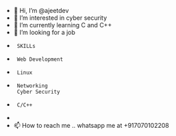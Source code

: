 - 👋 Hi, I’m @ajeetdev
- 👀 I’m interested in cyber security
- 🌱 I’m currently learning C and C++
- 💞️ I’m looking for a job
-      SKILLs
-      Web Development
-      Linux
-      Networking
       Cyber Security
-      C/C++
-      
- 📫 How to reach me .. whatsapp me at +917070102208
<!---
ajeetdev/ajeetdev is a ✨ special ✨ repository because its `README.md` (this file) appears on your GitHub profile.
You can click the Preview link to take a look at your changes.
--->
